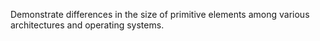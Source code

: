 Demonstrate differences in the size of primitive elements among
various architectures and operating systems.

